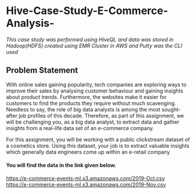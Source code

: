 # Hive-Case-Study-E-Commerce-Analysis-
<i>This case study was performed using HiveQL and data was stored in Hadoop(HDFS) created using EMR Cluster in AWS and Putty was the CLI used</i>


## Problem Statement

With online sales gaining popularity, tech companies are exploring ways to improve their sales by analysing customer behaviour and gaining insights about product trends. 
Furthermore, the websites make it easier for customers to find the products they require without much scavenging. 
Needless to say, the role of big data analysts is among the most sought-after job profiles of this decade. 
Therefore, as part of this assignment, we will be challenging you, as a big data analyst, to extract data and gather insights from a real-life data set of an e-commerce company.

For this assignment, you will be working with a public clickstream dataset of a cosmetics store. 
Using this dataset, your job is to extract valuable insights which generally data engineers come up within an e-retail company

#### You will find the data in the link given below.
https://e-commerce-events-ml.s3.amazonaws.com/2019-Oct.csv<br>
https://e-commerce-events-ml.s3.amazonaws.com/2019-Nov.csv
